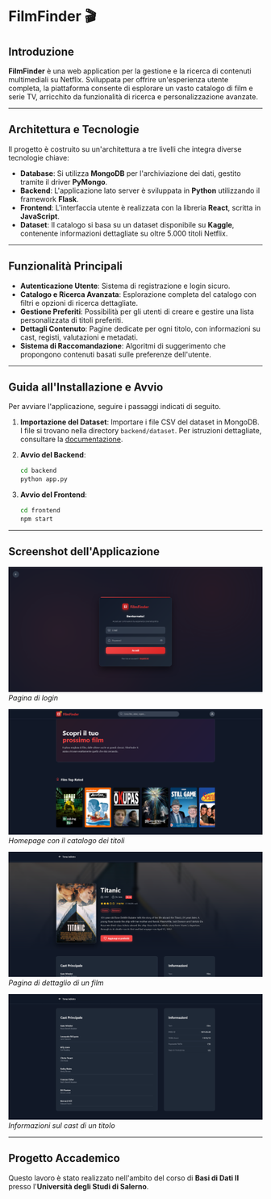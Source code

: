 # FilmFinder 🎬

## Introduzione

**FilmFinder** è una web application per la gestione e la ricerca di contenuti multimediali su Netflix. Sviluppata per offrire un'esperienza utente completa, la piattaforma consente di esplorare un vasto catalogo di film e serie TV, arricchito da funzionalità di ricerca e personalizzazione avanzate.

---

## Architettura e Tecnologie

Il progetto è costruito su un'architettura a tre livelli che integra diverse tecnologie chiave:

* **Database**: Si utilizza **MongoDB** per l'archiviazione dei dati, gestito tramite il driver **PyMongo**.
* **Backend**: L'applicazione lato server è sviluppata in **Python** utilizzando il framework **Flask**.
* **Frontend**: L'interfaccia utente è realizzata con la libreria **React**, scritta in **JavaScript**.
* **Dataset**: Il catalogo si basa su un dataset disponibile su **Kaggle**, contenente informazioni dettagliate su oltre 5.000 titoli Netflix.

---

## Funzionalità Principali

* **Autenticazione Utente**: Sistema di registrazione e login sicuro.
* **Catalogo e Ricerca Avanzata**: Esplorazione completa del catalogo con filtri e opzioni di ricerca dettagliate.
* **Gestione Preferiti**: Possibilità per gli utenti di creare e gestire una lista personalizzata di titoli preferiti.
* **Dettagli Contenuto**: Pagine dedicate per ogni titolo, con informazioni su cast, registi, valutazioni e metadati.
* **Sistema di Raccomandazione**: Algoritmi di suggerimento che propongono contenuti basati sulle preferenze dell'utente.

---

## Guida all'Installazione e Avvio

Per avviare l'applicazione, seguire i passaggi indicati di seguito.

1.  **Importazione del Dataset**: Importare i file CSV del dataset in MongoDB. I file si trovano nella directory `backend/dataset`. Per istruzioni dettagliate, consultare la [documentazione](https://github.com/grauso-t/FilmFinder/blob/main/docs/doc.pdf).

2.  **Avvio del Backend**:

    ```bash
    cd backend
    python app.py
    ```

3.  **Avvio del Frontend**:

    ```bash
    cd frontend
    npm start
    ```

---

## Screenshot dell'Applicazione

![Pagina di login](https://github.com/grauso-t/FilmFinder/blob/main/docs/login.png)
_Pagina di login_

![Pagina principale](https://github.com/grauso-t/FilmFinder/blob/main/docs/home1.png)
_Homepage con il catalogo dei titoli_

![Dettagli film](https://github.com/grauso-t/FilmFinder/blob/main/docs/film.png)
_Pagina di dettaglio di un film_

![Cast](https://github.com/grauso-t/FilmFinder/blob/main/docs/cast.png)
_Informazioni sul cast di un titolo_

---

## Progetto Accademico

Questo lavoro è stato realizzato nell'ambito del corso di **Basi di Dati II** presso l'**Università degli Studi di Salerno**.
